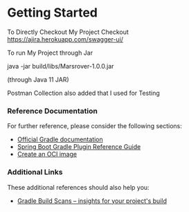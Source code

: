 # Getting Started

To Directly Checkout My Project Checkout https://ajira.herokuapp.com/swagger-ui/

To run My Project through Jar

java -jar build/libs/Marsrover-1.0.0.jar

(through Java 11 JAR)

Postman Collection also added that I used for Testing


### Reference Documentation
For further reference, please consider the following sections:

* [Official Gradle documentation](https://docs.gradle.org)
* [Spring Boot Gradle Plugin Reference Guide](https://docs.spring.io/spring-boot/docs/2.4.1/gradle-plugin/reference/html/)
* [Create an OCI image](https://docs.spring.io/spring-boot/docs/2.4.1/gradle-plugin/reference/html/#build-image)

### Additional Links
These additional references should also help you:

* [Gradle Build Scans – insights for your project's build](https://scans.gradle.com#gradle)

